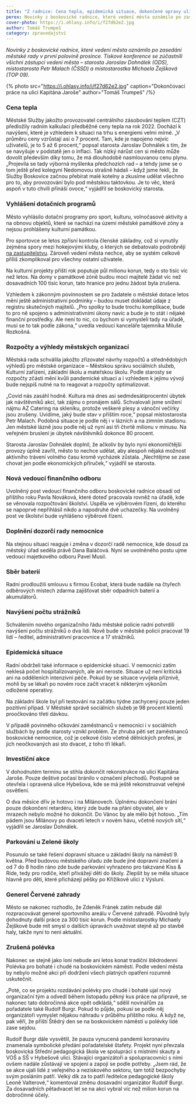 ```yaml
---
title: "Z radnice: Cena tepla, epidemická situace, dokončené opravy ulic a zrušená polévka"
perex: Novinky z boskovické radnice, které vedení města oznámilo po zasedání městské rady v první polovině prosince.
cover-photo: https://i.ohlasy.info/i/f27d62e2.jpg
author: Tomáš Trumpeš
category: zpravodajství
---
```


*Novinky z boskovické radnice, které vedení města oznámilo po zasedání městské rady v první polovině prosince. Tiskové konference se zúčastnili všichni zástupci vedení města – starosta Jaroslav Dohnálek (ODS), místostarosta Petr Malach (ČSSD) a místostarostka Michaela Žejšková (TOP 09).*

{% photo src="https://i.ohlasy.info/i/f27d62e2.jpg" caption="Dokončovací práce na ulici Kapitána Jaroše" author="Tomáš Trumpeš" /%}

### Cena tepla

Městské Služby jakožto provozovatel centrálního zásobování teplem (CZT) předložily radním kalkulaci předběžné ceny tepla na rok 2022. Dochází k navýšení, které je vzhledem k situaci na trhu s energiemi velmi mírné. „V průměru ceny vzrůstají asi o 7 procent. Tam, kde je napojeno nejvíc uživatelů, je to 5 až 6 procent,“ popsal starosta Jaroslav Dohnálek s tím, že se navyšuje v podstatě jen o inflaci. Tak nízký nárůst cen si město může dovolit především díky tomu, že má dlouhodobě nasmlouvanou cenu plynu. „Projevila se tady výborná myšlenka předchozích rad – a tehdy jsme se o tom ještě před kolegyní Nedomovou strašně hádali – když jsme řekli, že Služby Boskovice začnou přebírat malé kotelny a zkusíme udělat všechno pro to, aby provozování bylo pod městskou taktovkou. Je to věc, která aspoň v tuto chvíli přináší ovoce,“ vyjádřil se boskovický starosta.

### Vyhlášení dotačních programů

Město vyhlásilo dotační programy pro sport, kulturu, volnočasové aktivity a na obnovu objektů, které se nachází na území městské památkové zóny a nejsou prohlášeny kulturní památkou.

Pro sportovce se letos zpřísní kontrola členské základny, což si vynutily zejména spory mezi hokejovými kluby, o kterých se debatovalo podrobněji [na zastupitelstvu](https://ohlasy.info/clanky/2021/12/zastupitelstvo.html). Zároveň vedení města nechce, aby se systém celkově příliš zkomplikoval pro všechny ostatní uživatele.

Na kulturní projekty příští rok poputuje půl milionu korun, tedy o sto tisíc víc než letos. Na domy v památkové zóně budou moci majitelé žádat víc než dosavadních 100 tisíc korun, tato hranice pro jednu žádost byla zrušena. 

Vzhledem k zákonným povinnostem se pro žadatele o městské dotace letos mění ještě administrativní podmínky – budou muset dokládat údaje z registru skutečných majitelů. „Pro spolky to bude trochu komplikace, bude to pro ně spojeno s administrativními úkony navíc a bude je to stát i nějaké finanční prostředky. Ale není to nic, co bychom si vymysleli tady na úřadě, musí se to tak podle zákona,“ uvedla vedoucí kanceláře tajemníka Miluše Rozkošná. 

### Rozpočty a výhledy městských organizací

Městská rada schválila jakožto zřizovatel návrhy rozpočtů a střednědobých výhledů pro městské organizace – Městskou správu sociálních služeb, Kulturní zařízení, základní školu a mateřskou školu. Podle starosty se rozpočty zčásti mění kvůli pandemické situaci a i vzhledem k jejímu vývoji bude nejspíš nutné na to reagovat a rozpočty optimalizovat.

„Covid nás zasáhl hodně. Kultura má dnes asi sedmdesátiprocentní úbytek jak návštěvníků akcí, tak zájmu o pronájem sálů. Schvalovali jsme snížení nájmu AZ Catering na skleníku, protože veškeré plesy a vánoční večírky jsou zrušeny. Uvidíme, jaký bude stav v příštím roce,“ popsal místostarosta Petr Malach. Podobná situace je podle něj i v lázních a na zimním stadionu. Jen městské lázně jsou podle něj už nyní asi tři čtvrtě milionu v mínusu. Na veřejném bruslení je úbytek návštěvníků dokonce 80 procent. 

Starosta Jaroslav Dohnálek doplnil, že ačkoliv by bylo nyní ekonomičtější provozy úplně zavřít, město to nechce udělat, aby alespoň nějaká možnost aktivního trávení volného času kromě vycházek zůstala. „Nechtějme se zase chovat jen podle ekonomických příruček,“ vyjádřil se starosta.

### Nová vedoucí finančního odboru

Uvolněný post vedoucí finančního odboru boskovické radnice obsadí od příštího roku Pavla Nováková, které doteď pracovala rovněž na úřadě, kde se věnovala rozpočtování školství. Uspěla ve výběrovém řízení, do kterého se napoprvé nepřihlásil nikdo a napodruhé dvě uchazečky. Na uvolněný post ve školství bude vyhlášeno výběrové řízení.

### Doplnění dozorčí rady nemocnice

Na stejnou situaci reaguje i změna v dozorčí radě nemocnice, kde dosud za městský úřad seděla právě Dana Baláčová. Nyní se uvolněného postu ujme vedoucí majetkového odboru Pavel Musil.

### Sběr baterií

Radní prodloužili smlouvu s firmou Ecobat, která bude nadále na čtyřech odběrových místech zdarma zajišťovat sběr odpadních baterií a akumulátorů.

### Navýšení počtu strážníků

Schválením nového organizačního řádu městské policie radní potvrdili navýšení počtu strážníků o dva lidi. Nově bude v městské policii pracovat 19 lidí – ředitel, administrativní pracovnice a 17 strážníků.

### Epidemická situace

Radní obdrželi také informace o epidemické situaci. V nemocnici zatím neklesá počet hospitalizovaných, ale ani neroste. Situace už není kritická ani na odděleních intenzivní péče. Pokud by se situace vyvíjela příznivě, mohli by se lékaři po novém roce začít vracet k některým výkonům odložené operativy.

Na základní škole byl při testování na začátku týdne zachycený pouze jeden pozitivní případ. V Městské správě sociálních služeb je 98 procent klientů proočkováno třetí dávkou. 

V případě povinného očkování zaměstnanců v nemocnici i v sociálních službách by podle starosty vznikl problém. Ze zhruba pěti set zaměstnanců boskovické nemocnice, což je celkové číslo včetně dělnických profesí, je jich neočkovaných asi sto dvacet, z toho tři lékaři.

### Investiční akce

V dohodnutém termínu se stihla dokončit rekonstrukce na ulici Kapitána Jaroše. Pouze deštivé počasí bránilo v označení přechodů. Postupně se otevřela i opravená ulice Hybešova, kde se má ještě rekonstruovat veřejné osvětlení.

O dva měsíce dřív je hotovo i na Milánovech. Úplnému dokončení brání pouze dokončení retardéru, který zde bude na přání obyvatel, ale v mrazech nebylo možné ho dokončit. Do Vánoc by ale mělo být hotovo. „Tím pádem jsou Milánovy po dvaceti letech v novém hávu, včetně nových sítí,“ vyjádřil se Jaroslav Dohnálek.

### Parkování u Zelené školy

Posunulo se také řešení dopravní situace u základní školy na náměstí 9. května. Před budovou městského úřadu zde bude jiné dopravní značení a od 7 do 8 hodin ráno zde bude parkování vyhrazeno pro takzvané Kiss & Ride, tedy pro rodiče, kteří přivážejí děti do školy. Zlepšit by se měla situace hlavně pro děti, které přicházejí pěšky po Křižíkově ulici z Výsluní.

### Generel Červené zahrady

Město se nakonec rozhodlo, že Zdeněk Fránek zatím nebude dál rozpracovávat generel sportovního areálu v Červené zahradě. Původně byly dohodnuty další práce za 300 tisíc korun. Podle místostarostky Michaely Žejškové bude mít smysl o dalších úpravách uvažovat stejně až po stavbě haly, takže nyní to není aktuální.

### Zrušená polévka

Nakonec se stejně jako loni nebude ani letos konat tradiční štědrodenní Polévka pro bohaté i chudé na boskovickém náměstí. Podle vedení města by nebylo možné akci při dodržení všech platných opatření rozumně uskutečnit.

„Poté, co se projektu rozdávání polévky pro chudé i bohaté ujal nový organizační tým a odvedl během listopadu pěkný kus práce na přípravě, se nakonec tato dobročinná akce opět odkládá,“ sdělil novinářům za pořadatele také Rudolf Burgr. Pokud to půjde, pokusí se podle něj organizátoři vymyslet nějakou náhradu v průběhu příštího roku. A když ne, pak věří, že příští Štědrý den se na boskovickém náměstí u polévky lidé zase sejdou. 

Rudolf Burgr dále vysvětlil, že pauza vynucená pandemií koronaviru znamenala symbolické předání pořadatelské štafety. Projekt nyní převzala boskovická Střední pedagogická škola ve spolupráci s místními skauty a VOŠ a SŠ v Hybešově ulici. Stávající organizátoři a spolupracovníci s nimi ovšem nadále zůstávají ve spojení a zapojí se podle potřeby. „Jsem rád, že se akce ujali lidé z veřejného a neziskového sektoru, tam totiž bezpochyby svým posláním patří. Velký dík za to patří ředitelce pedagogické školy Leoně Valterové,“ komentoval změnu dosavadní organizátor Rudolf Burgr. Za dosavadních pětadvacet let se na akci vybral víc než milion korun na dobročinné účely.